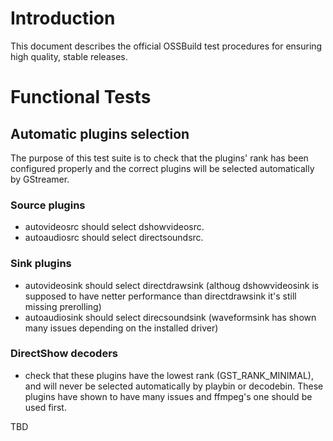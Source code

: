 # Introduction #

This document describes the official OSSBuild test procedures for ensuring high quality, stable releases.


# Functional Tests #
## Automatic plugins selection ##
The purpose of this test suite is to check that the plugins' rank has been configured properly and the correct plugins will be selected automatically by GStreamer.
### Source plugins ###
  * autovideosrc should select dshowvideosrc.
  * autoaudiosrc should select directsoundsrc.

### Sink plugins ###
  * autovideosink should select directdrawsink (althoug dshowvideosink is supposed to have netter performance than directdrawsink it's still missing prerolling)
  * autoaudiosink should select direcsoundsink (waveformsink has shown many issues depending on the installed driver)

### DirectShow decoders ###
  * check that these plugins have the lowest rank (GST\_RANK\_MINIMAL), and will never be selected automatically by playbin or decodebin. These plugins have shown to have many issues and ffmpeg's one should be used first.


TBD